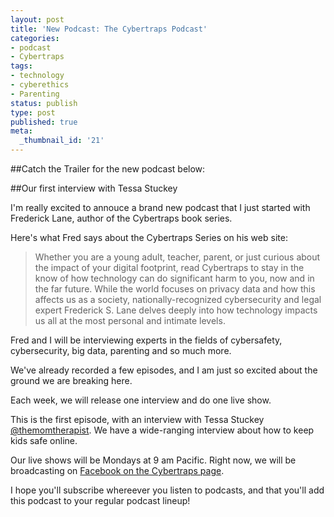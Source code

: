 ```yaml
---
layout: post
title: 'New Podcast: The Cybertraps Podcast'
categories:
- podcast
- Cybertraps
tags:
- technology
- cyberethics
- Parenting
status: publish
type: post
published: true
meta:
  _thumbnail_id: '21'
---
```


##Catch the Trailer for the new podcast below:


























##Our first interview with Tessa Stuckey























I'm really excited to annouce a brand new podcast that I just started with Frederick Lane, author of the Cybertraps book series.

Here's what Fred says about the Cybertraps Series on his web site:

>Whether you are a young adult, teacher, parent, or just curious about the impact of your digital footprint, read Cybertraps to stay in the know of how technology can do significant harm to you, now and in the far future. While the world focuses on privacy data and how this affects us as a society, nationally-recognized cybersecurity and legal expert Frederick S. Lane delves deeply into how technology impacts us all at the most personal and intimate levels.


Fred and I will be interviewing experts in the fields of cybersafety, cybersecurity, big data, parenting and so much more.

We've already recorded a few episodes, and I am just so excited about the ground we are breaking here.

Each week, we will release one interview and do one live show.

This is the first episode, with an interview with Tessa Stuckey 
[@themomtherapist](https://instagram.com/themomtherapist). We have a wide-ranging interview about how to keep kids safe online.

Our live shows will be Mondays at 9 am Pacific. Right now, we will be broadcasting on 
[Facebook on the Cybertraps page](https://facebook.com/cybertraps).

I hope you'll subscribe whereever you listen to podcasts, and that you'll add this podcast to your regular podcast lineup!
